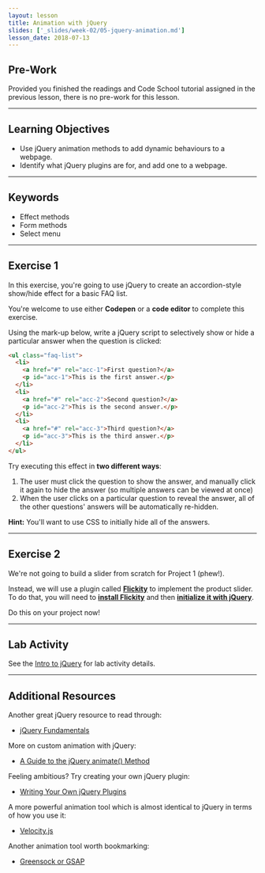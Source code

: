 ```yaml
---
layout: lesson
title: Animation with jQuery
slides: ['_slides/week-02/05-jquery-animation.md']
lesson_date: 2018-07-13
---
```


## Pre-Work

Provided you finished the readings and Code School tutorial assigned in the previous lesson, there is no pre-work for this lesson.

---

## Learning Objectives

* Use jQuery animation methods to add dynamic behaviours to a webpage.
* Identify what jQuery plugins are for, and add one to a webpage.

---

## Keywords

* Effect methods
* Form methods
* Select menu

---

## Exercise 1

In this exercise, you're going to use jQuery to create an accordion-style show/hide effect for a basic FAQ list.

You're welcome to use either **Codepen** or a **code editor** to complete this exercise.

Using the mark-up below, write a jQuery script to selectively show or hide a particular answer when the question is clicked:

```html
<ul class="faq-list">
  <li>
    <a href="#" rel="acc-1">First question?</a>
    <p id="acc-1">This is the first answer.</p>
  </li>
  <li>
    <a href="#" rel="acc-2">Second question?</a>
    <p id="acc-2">This is the second answer.</p>
  </li>
  <li>
    <a href="#" rel="acc-3">Third question?</a>
    <p id="acc-3">This is the third answer.</p>
  </li>
</ul>
```

Try executing this effect in **two different ways**:

1.  The user must click the question to show the answer, and manually click it again to hide the answer (so multiple answers can be viewed at once)
2.  When the user clicks on a particular question to reveal the answer, all of the other questions' answers will be automatically re-hidden.

**Hint:** You'll want to use CSS to initially hide all of the answers.

---

## Exercise 2

We're not going to build a slider from scratch for Project 1 (phew!).

Instead, we will use a plugin called **[Flickity](http://flickity.metafizzy.co/)** to implement the product slider. To do that, you will need to **[install Flickity](http://flickity.metafizzy.co/#install)** and then **[initialize it with jQuery](http://flickity.metafizzy.co/#initialize-with-jquery)**.

Do this on your project now!

---

## Lab Activity

See the [Intro to jQuery](/lesson/intro-to-jquery/) for lab activity details.

---

## Additional Resources

Another great jQuery resource to read through:

* [jQuery Fundamentals](http://jqfundamentals.com/)

More on custom animation with jQuery:

* [A Guide to the jQuery animate() Method](http://www.sitepoint.com/guide-jquery-animate-method/)

Feeling ambitious? Try creating your own jQuery plugin:

* [Writing Your Own jQuery Plugins](http://blog.teamtreehouse.com/writing-your-own-jquery-plugins)

A more powerful animation tool which is almost identical to jQuery in terms of how you use it:

* [Velocity.js](http://velocityjs.org/)

Another animation tool worth bookmarking:

* [Greensock or GSAP](https://greensock.com/)
